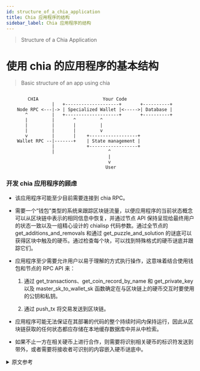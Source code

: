 ```yaml
---
id: structure_of_a_chia_application
title: Chia 应用程序的结构
sidebar_label: Chia 应用程序的结构
---
```


> Structure of a Chia Application

# 使用 chia 的应用程序的基本结构

> Basic structure of an app using chia

```

        CHIA                        Your Code
                 |   +--------------------+       +----------+
    Node RPC <---|-> | Specialized Wallet |<----->| Database |
       ^         |   +--------------------+       +----------+
       |         |       ^         ^
       |         |       |         |
       |         |       |         v
       v         |       |    +------------------+
    Wallet RPC --|-------+    | State management |
                 |            +------------------+
                 |                    ^
                                      |
                                      v
                                     User
```

### 开发 chia 应用程序的顾虑

- 该应用程序可能至少目前需要连接到 chia RPC。

- 需要一个“钱包”类型的系统来跟踪区块链流量，以便应用程序的当前状态概念可以从区块链中表示的相同信息中恢复，并通过节点 API 保持呈现给最终用户的状态一致以及一组精心设计的 chialisp 代码参数。通过全节点的 get_additions_and_removals 和通过 get_puzzle_and_solution 的谜底可以获得区块中触及的硬币。通过检查每个块，可以找到特殊格式的硬币谜底并跟踪它们。

- 应用程序至少需要允许用户以易于理解的方式执行操作，这意味着结合使用钱包和节点的 RPC API 来：

   1. 通过 get_transactions、get_coin_record_by_name 和 get_private_key 以及 master_sk_to_wallet_sk 函数确定在与区块链上的硬币交互时要使用的公钥和私钥。

   2. 通过 push_tx 将交易发送到区块链。

- 应用程序可能无法保证在其部署的代码的整个持续时间内保持运行，因此从区块链获取的任何状态都应存储在本地缓存数据库中并从中检索。

- 如果不止一方在相关硬币上进行合作，则需要将识别相关硬币的标识符发送到带外，或者需要将接收者可识别的内容嵌入硬币谜底中。

<details>
<summary>原文参考</summary>

- ### Concerns for developing chia apps

- The app likely needs a connection to the chia RPC at least for now.

- A "wallet" type system is needed to track blockchain traffic so that the app's
  concept of the current state can be recovered from the same information that's
  represented in the blockchain and in order to keep the state presented to the
  end user consistent via the node API and a well designed set of arguments to
  the chialisp code.  Coins touched in a block are available via the full node's
  get_additions_and_removals and the solutions via get_puzzle_and_solution.  By
  checking out each block, it'll be possible to find specially formatted
  coin solutions and track them.

- The app needs at a minimum to allow the user to take actions in a comprehensible
  way, which means using a combination of the wallet and node's RPC API to

    1. Establish which public and private keys to use when interacting with coins
       on the blockchain via get_transactions, get_coin_record_by_name and
       get_private_key and the master_sk_to_wallet_sk function.

    2. Send transactions to the blockchain via push_tx.

- It's likely that the app won't be able to guarantee that it remains running for
  the full duration of the purpose of the code it deploys, therefore any state
  picked up from the blockchain should be stored in and retrieved from a local
  cache database.

- If more than one party is cooperating over the coin in question, then either an
  identifier picking out the coin in question needs to be sent out of band or
  something identifiable by the recipient needs to be embedded in the coin
  solution.

</details>

